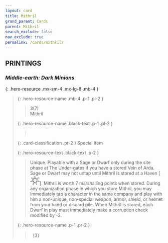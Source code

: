 ```yaml
---
layout: card
title: Mithril
grand_parent: Cards
parent: Mithril
search_exclude: false
nav_exclude: true
permalink: /cards/mithril/
---
```


## PRINTINGS


### _Middle-earth: Dark Minions_

{: .hero-resource .mx-sm-4 .mx-lg-8 .mb-4 }
> {: .hero-resource-name .mb-4 .p-1 .pl-2 }
> > <div class="card-mp">3(7)</div>
> > <div class="card-name">Mithril</div>
>
> {: .hero-resource-name .black-text .p-1 .pl-2 }
> > &nbsp;
>
> {: .card-classification .pr-2 }
> Special Item
>
> {: .hero-resource-text .black-text .p-2 }
> > Unique. Playable with a Sage or Dwarf only during the site phase at The Under-gates if you have a stored Vein of Arda. Sage or Dwarf may not untap until Mithril is stored at a Haven \[![](/assets/images/free-haven.svg)]. Mithril is worth 7 marshalling points when stored. During any organization phase in which you store Mithril, you may immediately tap a character in the same company and play with him a non-unique, non-special weapon, armor, shield, or helmet from your hand or discard pile. When Mithril is stored, each Dwarf in play must immediately make a corruption check modified by -3.  
> 
> {: .hero-resource-name .p-1 .pr-2 }
> > <div class="card-shield"></div>
> > <div class="card-corruption">〔3〕</div>
